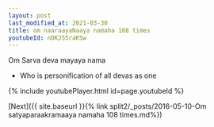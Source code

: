 ```yaml
---
layout: post
last_modified_at: 2021-03-30
title: om naaraayaNaaya namaha 108 times
youtubeId: nDKJS5raKSw
---
```

 
 
Om Sarva deva mayaya nama 
 
 -  Who is personification of all devas as one 
 
  
 
  
 
 
 
 
 
 


{% include youtubePlayer.html id=page.youtubeId %}
 
[Next]({{ site.baseurl }}{% link  split2/_posts/2016-05-10-Om satyaparaakramaaya namaha 108 times.md%})
 
